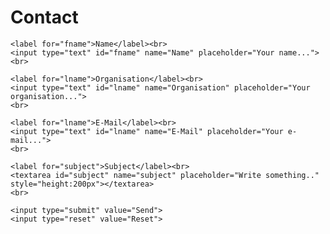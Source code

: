 # Contact

<div class="container">
  <form action="mailto:imb-benchmark@hsu-hh.de" method="post" enctype="text/plain">

    <label for="fname">Name</label><br>
    <input type="text" id="fname" name="Name" placeholder="Your name...">
    <br>

    <label for="lname">Organisation</label><br>
    <input type="text" id="lname" name="Organisation" placeholder="Your organisation...">
    <br>

    <label for="lname">E-Mail</label><br>
    <input type="text" id="lname" name="E-Mail" placeholder="Your e-mail...">
    <br>

    <label for="subject">Subject</label><br>
    <textarea id="subject" name="subject" placeholder="Write something.." style="height:200px"></textarea>
    <br>

    <input type="submit" value="Send">
    <input type="reset" value="Reset">

  </form>
</div>
